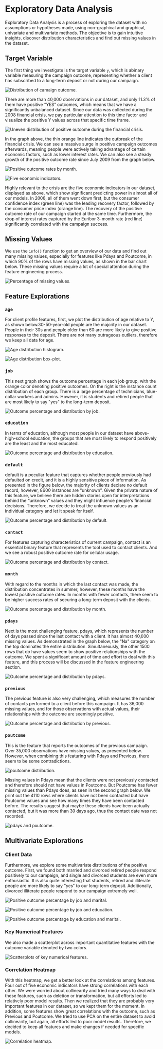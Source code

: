 # Exploratory Data Analysis
Exploratory Data Analysis is a process of exploring the dataset with no assumptions or hypotheses made, using non-graphical and graphical, univariate and multivariate methods. The objective is to gain intuitive insights, discover distribution characteristics and find out missing values in the dataset.

## Target Variable
The first thing we investigate is the target variable `y`, which is abinary variable measuring the campaign outcome, representing whether a client has subscribed to a long-term deposit or not during our campaign.

![Distribution of camaign outcome.](../figures/2_1_Y_distribution.png)

There are more than 40,000 observations in our dataset, and only 11.3% of them have positive “YES” outcomes, which means that we have a significantly unbalanced dataset. Since our data was collected during the 2008 financial crisis, we pay particular attention to this time factor and visualize the positive Y values across that specific time frame.

![Uneven distribution of positive outcome during the financial crisis.](../figures/2_2_Uneven_distribution.png)

In the graph above, the thin orange line indicates the outbreak of the financial crisis. We can see a massive surge in positive campaign outcomes afterwards, meaning people were actively taking advantage of certain economic factors, such as lower interest rates. We can also see a steady growth of the positive outcome rate since July 2009 from the graph below.

![Positive outcome rates by month.](../figures/2_3_Positive_rate_by_month.png)

![Five economic indicators.](../figures/2_4_Five_econ_indicators.png)

Highly relevant to the crisis are the five economic indicators in our dataset, displayed as above, which show significant predicting power in almost all of our models. In 2008, all of them went down first, but the consumer confidence index (green line) was the leading recovery factor, followed by the consumer price index (orange line). The recovery of the positive outcome rate of our campaign started at the same time. Furthermore, the drop of interest rates captured by the Euribor 3-month rate (red line) significantly correlated with the campaign success.

## Missing Values
We use the `info()` function to get an overview of our data and find out many missing values, especially for features like Pdays and Poutcome, in which 90% of the rows have missing values, as shown in the bar chart below. These missing values require a lot of special attention during the feature engineering process.

![Percentage of missing values.](../figures/2_5_Missing_value_percentage.png)

## Feature Explorations
### `age`
For client profile features, first, we plot the distribution of age relative to Y, as shown below.30-50-year-old people are the majority in our dataset. People in their 30s and people older than 60 are more likely to give positive responses to the deposit. There are not many outrageous outliers, therefore we keep all data for age.

![Age distribution histogram.](../figures/2_6_Age_histogram.png)

![Age distribution box-plot.](../figures/2_6_Age_box.png)

### `job`
This next graph shows the outcome percentage in each job group, with the orange color denoting positive outcomes. On the right is the instance count distribution of each group. There is a large percentage of technicians, blue-collar workers and admins. However, it is students and retired people that are most likely to say "yes" to the long-term deposit.

![Outcome percentage and distribution by `job`.](../figures/2_7_Job.png)

### `education`
In terms of education, although most people in our dataset have above-high-school education, the groups that are most likely to respond positively are the least and the most educated. 

![Outcome percentage and distribution by `education`.](../figures/2_8_Education.png)

### `default`
default is a peculiar feature that captures whether people previously had defaulted on credit, and it is a highly sensitive piece of information. As presented in the figure below, the majority of clients declare no default record, however, 8600 instances are “unknown”. Given the private nature of this feature, we believe there are hidden stories open for interpretations behind the “unknown” values and they might influence people's financial decisions. Therefore, we decide to treat the unknown values as an individual category and let it speak for itself.

![Outcome percentage and distribution by `default`.](../figures/2_9_Default.png)

### `contact`
For features capturing characteristics of current campaign, contact is an essential binary feature that represents the tool used to contact clients. And we see a robust positive outcome rate for cellular usage.

![Outcome percentage and distribution by `contact`.](../figures/2_10_Contact.png)

### `month`
With regard to the months in which the last contact was made, the distribution concentrates in summer, however, these months have the lowest positive outcome rates. In months with fewer contacts, there seem to be higher success rates of securing a long-term deposit with the clients.

![Outcome percentage and distribution by month.](../figures/2_11_Month.png)

### `pdays`
Next is the most challenging feature, pdays, which represents the number of days passed since the last contact with a client. It has almost 40,000 missing values. As demonstrated in the graph below, the "Na" category on the top dominates the entire distribution. Simultaneously, the other 1500 rows that do have values seem to show positive relationships with the outcome. We spent a significant amount of time and effort to deal with this feature, and this process will be discussed in the feature engineering section.

![Outcome percentage and distribution by `pdays`.](../figures/2_12_Pdays.png)

### `previous`
The previous feature is also very challenging, which measures the number of contacts performed to a client before this campaign. It has 36,000 missing values, and for those observations with actual values, their relationships with the outcome are seemingly positive.

![Outcome percentage and distribution by `previous`.](../figures/2_13_Previous.png)

### `poutcome`
This is the feature that reports the outcomes of the previous campaign. Over 35,000 observations have missing values, as presented below. However, when combining this featuring with Pdays and Previous, there seem to be some contradictions.

![`poutcome` distribution.](../figures/2_14_Poutcome.png)

 Missing values in Pdays mean that the clients were not previously contacted and therefore should not have values in Poutcome. But Poutcome has fewer missing values than Pdays does, as seen in the second graph below. We print out the 4110 rows where clients have not been contacted but have Poutcome values and see how many times they have been contacted before. The results suggest that maybe these clients have been actually contacted, but it was more than 30 days ago, thus the contact date was not recorded.

![`pdays` and `poutcome`.](../figures/2_14_Pdays+Previous.png)

##  Multivariate Explorations
### Client Data
Furthermore, we explore some multivariate distributions of the positive outcome. First, we found both married and divorced retired people respond positively to our campaign, and single and divorced students are even more enthusiastic. It is also quite interesting that students, retired and illiterate people are more likely to say "yes" to our long-term deposit. Additionally,  divorced illiterate people respond to our campaign extremely well.

![Positive outcome percentage by `job` and `marital`.](../figures/2_15_Job+Marital.png)

![Positive outcome percentage by `job` and `education`.](../figures/2_15_Job+Education.png)

![Positive outcome percentage by `education` and `marital`.](../figures/2_15_Education+Marital.png)

### Key Numerical Features
We also made a scatterplot across important quantitative features with the outcome variable denoted by two colors.

![Scatterplots of key numerical features.](../figures/2_16_Numerial_features.png)

### Correlation Heatmap
With this heatmap, we get a better look at the correlations among features. Four out of five economic indicators have strong correlations with each other. We were worried about collinearity and tried many ways to deal with these features, such as deletion or transformation, but all efforts led to relatively poor model results. Then we realized that they are probably very important features in our dataset, so we kept them for the moment. In addition, some features show great correlations with the outcome, such as Previous and Poutcome. We tried to use PCA on the entire dataset to avoid collinearity, but again, all efforts led to poor model results. Therefore, we decided to keep all features and make changes if needed for specific models.

![Correlation heatmap.](../figures/2_17_Heatmap.png)
